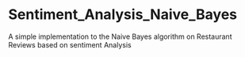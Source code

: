 # Sentiment_Analysis_Naive_Bayes
A simple implementation to the Naive Bayes algorithm on Restaurant Reviews based on sentiment Analysis
